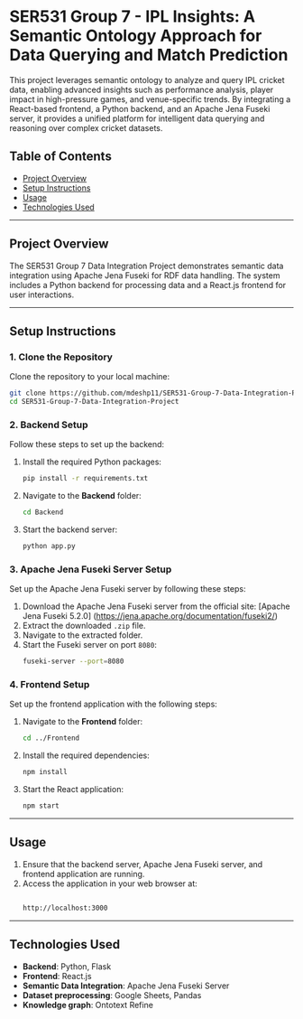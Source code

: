 # SER531 Group 7 - IPL Insights: A Semantic Ontology Approach for Data Querying and Match Prediction

This project leverages semantic ontology to analyze and query IPL cricket data, enabling advanced insights such as performance analysis, player impact in high-pressure games, and venue-specific trends. By integrating a React-based frontend, a Python backend, and an Apache Jena Fuseki server, it provides a unified platform for intelligent data querying and reasoning over complex cricket datasets.

## Table of Contents
- [Project Overview](#project-overview)
- [Setup Instructions](#setup-instructions)
- [Usage](#usage)
- [Technologies Used](#technologies-used)

---

## Project Overview

The SER531 Group 7 Data Integration Project demonstrates semantic data integration using Apache Jena Fuseki for RDF data handling. The system includes a Python backend for processing data and a React.js frontend for user interactions.

---

## Setup Instructions

### 1. Clone the Repository
Clone the repository to your local machine:
```bash
git clone https://github.com/mdeshp11/SER531-Group-7-Data-Integration-Project.git
cd SER531-Group-7-Data-Integration-Project
```

### 2. Backend Setup
Follow these steps to set up the backend:

1. Install the required Python packages:
    ```bash
    pip install -r requirements.txt
    ```
2. Navigate to the **Backend** folder:
    ```bash
    cd Backend
    ```
3. Start the backend server:
    ```bash
    python app.py
    ```

### 3. Apache Jena Fuseki Server Setup
Set up the Apache Jena Fuseki server by following these steps:

1. Download the Apache Jena Fuseki server from the official site: [Apache Jena Fuseki 5.2.0] (https://jena.apache.org/documentation/fuseki2/)
2. Extract the downloaded `.zip` file.
3. Navigate to the extracted folder.
4. Start the Fuseki server on port `8080`:
    ```bash
    fuseki-server --port=8080
    ```

### 4. Frontend Setup
Set up the frontend application with the following steps:

1. Navigate to the **Frontend** folder:
    ```bash
    cd ../Frontend
    ```
2. Install the required dependencies:
    ```bash
    npm install
    ```
3. Start the React application:
    ```bash
    npm start
    ```
---

## Usage

1. Ensure that the backend server, Apache Jena Fuseki server, and frontend application are running.
2. Access the application in your web browser at:
    ```bash
    
    http://localhost:3000

    ```
---

## Technologies Used

- **Backend**: Python, Flask
- **Frontend**: React.js
- **Semantic Data Integration**: Apache Jena Fuseki Server
- **Dataset preprocessing**: Google Sheets, Pandas
- **Knowledge graph**: Ontotext Refine

    
